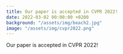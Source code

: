 ```yaml
---
title: Our paper is accepted in CVPR 2022!
date: 2022-03-02 00:00:00 +0200
background: "/assets/img/beach2.jpg"
image: "/assets/img/cvpr2022.png"
---
```


Our paper is accepted in CVPR 2022!
